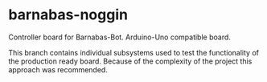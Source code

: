 # barnabas-noggin
Controller board for Barnabas-Bot.  Arduino-Uno compatible board.  

This branch contains individual subsystems used to test the functionality of the production ready board. Because of the complexity of the project this approach was recommended.
